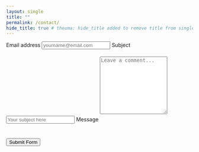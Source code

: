 ```yaml
---
layout: single
title: ""
permalink: /contact/
hide_title: true # theuma: hide_title added to remove title from single.html layout
---
```


<form action="https://api.web3forms.com/submit" method="POST" class="contact-form">
    <input type="hidden" name="access_key" value="c93da368-c184-45e3-949f-04405d4db7b8">
    <input type="hidden" name="subject" value="New Submission on theuema.github.io">
    <!-- Redirect URL after form submit --> 
    <input type="hidden" name="redirect" value="https://theuema.github.io/thank-you">
    <!-- Form Inputs. Each input must have a name="" attribute -->
    <label for="email">Email address</label>
    <input type="email" name="email" placeholder="yourname@email.com" required style="margin-bottom: 20px;">
    <label for="subject">Subject</label>
    <input type="text" name="subject" placeholder="Your subject here" required style="margin-bottom: 20px;">
    <label for="message">Message</label>
    <textarea name="message" rows="10" placeholder="Leave a comment..." required style="margin-bottom: 20px;"></textarea>
    <!-- Prevent SPAM Submission -->
    <input type="checkbox" name="botcheck" class="hidden" style="display: none;">
    <!-- hCaptcha Spam Protection -->
    <div class="h-captcha" data-captcha="true" required style="margin-bottom: 20px;"></div>
    <button type="submit">Submit Form</button>
</form>
<!-- Required for hCaptcha -->
<script src="https://web3forms.com/client/script.js" async defer></script>


<!-- <iframe src="https://docs.google.com/forms/d/e/1FAIpQLSfSVMwv9nGe3MFyg0FvoLLUkMewUf1SP4BDoSESqbRZWyBG1A/viewform?embedded=true" width="640" height="721" frameborder="0" marginheight="0" marginwidth="0">Loading…</iframe>


<form action="https://formspree.io/f/xeqypdzd" method="POST">
  <label for="name">Name:</label>
  <input type="text" id="name" name="name"><br>
  <label for="email">Email:</label>
  <input type="email" id="email" name="_replyto"><br>
  <label for="message">Message:</label>
  <textarea id="message" name="message" rows="10"></textarea><br>
  <input type="hidden" name="_next" value="https://www.theuermann.dev/thank-you">
  <button type="submit">Send</button>
</form> -->
